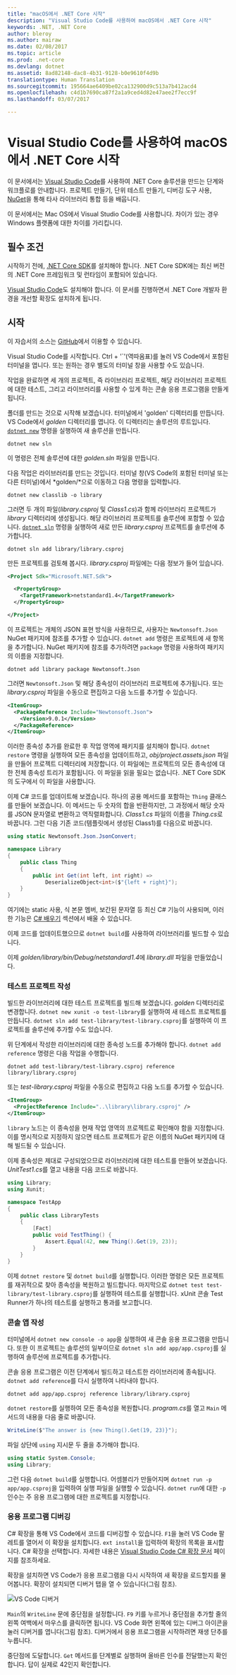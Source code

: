 ```yaml
---
title: "macOS에서 .NET Core 시작"
description: "Visual Studio Code를 사용하여 macOS에서 .NET Core 시작"
keywords: .NET, .NET Core
author: bleroy
ms.author: mairaw
ms.date: 02/08/2017
ms.topic: article
ms.prod: .net-core
ms.devlang: dotnet
ms.assetid: 8ad82148-dac8-4b31-9128-b0e9610f4d9b
translationtype: Human Translation
ms.sourcegitcommit: 195664ae6409be02ca132900d9c513a7b412acd4
ms.openlocfilehash: c4d1b7690ca87f2a1a9ced4d82e47aee2f7ecc9f
ms.lasthandoff: 03/07/2017

---
```


# <a name="getting-started-with-net-core-on-macos-using-visual-studio-code"></a>Visual Studio Code를 사용하여 macOS에서 .NET Core 시작

이 문서에서는 [Visual Studio Code](http://code.visualstudio.com)를 사용하여 .NET Core 솔루션을 만드는 단계와 워크플로를 안내합니다.
프로젝트 만들기, 단위 테스트 만들기, 디버깅 도구 사용, [NuGet](http://nuget.org)을 통해 타사 라이브러리 통합 등을 배웁니다.

이 문서에서는 Mac OS에서 Visual Studio Code를 사용합니다. 차이가 있는 경우 Windows 플랫폼에 대한 차이를 가리킵니다.

## <a name="prerequisites"></a>필수 조건

시작하기 전에, [.NET Core SDK](https://www.microsoft.com/net/core)를 설치해야 합니다. .NET Core SDK에는 최신 버전의 .NET Core 프레임워크 및 런타임이 포함되어 있습니다.

[Visual Studio Code](http://code.visualstudio.com)도 설치해야 합니다.
이 문서를 진행하면서 .NET Core 개발자 환경을 개선할 확장도 설치하게 됩니다.

## <a name="getting-started"></a>시작

이 자습서의 소스는 [GitHub](https://github.com/dotnet/docs/tree/master/samples/core/getting-started/golden)에서 이용할 수 있습니다.

Visual Studio Code를 시작합니다. Ctrl + '\`'(역따옴표)를 눌러 VS Code에서 포함된 터미널을 엽니다. 또는 원하는 경우 별도의 터미널 창을 사용할 수도 있습니다.

작업을 완료하면 세 개의 프로젝트, 즉 라이브러리 프로젝트, 해당 라이브러리 프로젝트에 대한 테스트, 그리고 라이브러리를 사용할 수 있게 하는 콘솔 응용 프로그램을 만들게 됩니다. 

폴더를 만드는 것으로 시작해 보겠습니다. 터미널에서 'golden' 디렉터리를 만듭니다. VS Code에서 *golden* 디렉터리를 엽니다. 이 디렉터리는 솔루션의 루트입니다. [`dotnet new`](../tools/dotnet-new.md) 명령을 실행하여 새 솔루션을 만듭니다.

```
dotnet new sln
```

이 명령은 전체 솔루션에 대한 *golden.sln* 파일을 만듭니다.

다음 작업은 라이브러리를 만드는 것입니다. 터미널 창(VS Code의 포함된 터미널 또는 다른 터미널)에서 *golden/*으로 이동하고 다음 명령을 입력합니다.

```
dotnet new classlib -o library
```

그러면 두 개의 파일(*library.csproj* 및 *Class1.cs*)과 함께 라이브러리 프로젝트가 *library* 디렉터리에 생성됩니다. 해당 라이브러리 프로젝트를 솔루션에 포함할 수 있습니다. [`dotnet sln`](../tools/dotnet-sln.md) 명령을 실행하여 새로 만든 *library.csproj* 프로젝트를 솔루션에 추가합니다.

```
dotnet sln add library/library.csproj
```

만든 프로젝트를 검토해 봅시다. *library.csproj* 파일에는 다음 정보가 들어 있습니다.

```xml
<Project Sdk="Microsoft.NET.Sdk">

  <PropertyGroup>
    <TargetFramework>netstandard1.4</TargetFramework>
  </PropertyGroup>

</Project>
```

이 프로젝트는 개체의 JSON 표현 방식을 사용하므로, 사용자는 `Newtonsoft.Json` NuGet 패키지에 참조를 추가할 수 있습니다. `dotnet add` 명령은 프로젝트에 새 항목을 추가합니다. NuGet 패키지에 참조를 추가하려면 `package` 명령을 사용하여 패키지의 이름을 지정합니다. 

```
dotnet add library package Newtonsoft.Json
```

그러면 `Newtonsoft.Json` 및 해당 종속성이 라이브러리 프로젝트에 추가됩니다. 또는 *library.csproj* 파일을 수동으로 편집하고 다음 노드를 추가할 수 있습니다.

```xml
<ItemGroup>
  <PackageReference Include="Newtonsoft.Json">
    <Version>9.0.1</Version>
  </PackageReference>
</ItemGroup>
```

이러한 종속성 추가를 완료한 후 작업 영역에 패키지를 설치해야 합니다. `dotnet restore` 명령을 실행하여 모든 종속성을 업데이트하고, *obj/project.assets.json* 파일을 만들어 프로젝트 디렉터리에 저장합니다. 이 파일에는 프로젝트의 모든 종속성에 대한 전체 종속성 트리가 포함됩니다. 이 파일을 읽을 필요는 없습니다. .NET Core SDK의 도구에서 이 파일을 사용합니다.

이제 C# 코드를 업데이트해 보겠습니다. 하나의 공용 메서드를 포함하는 `Thing` 클래스를 만들어 보겠습니다. 이 메서드는 두 숫자의 합을 반환하지만, 그 과정에서 해당 숫자를 JSON 문자열로 변환하고 역직렬화합니다. *Class1.cs* 파일의 이름을 *Thing.cs*로 바꿉니다. 그런 다음 기존 코드(템플릿에서 생성된 Class1)를 다음으로 바꿉니다.

```csharp
using static Newtonsoft.Json.JsonConvert;

namespace Library
{
    public class Thing
    {
        public int Get(int left, int right) =>
            DeserializeObject<int>($"{left + right}");
    }
}
```

여기에는 static 사용, 식 본문 멤버, 보간된 문자열 등 최신 C# 기능이 사용되며, 이러한 기능은 [C# 배우기](../../csharp/index.md) 섹션에서 배울 수 있습니다.

이제 코드를 업데이트했으므로 `dotnet build`를 사용하여 라이브러리를 빌드할 수 있습니다.

이제 *golden/library/bin/Debug/netstandard1.4*에 *library.dll* 파일을 만들었습니다.

### <a name="writing-the-test-project"></a>테스트 프로젝트 작성

빌드한 라이브러리에 대한 테스트 프로젝트를 빌드해 보겠습니다. *golden* 디렉터리로 변경합니다. `dotnet new xunit -o test-library`를 실행하여 새 테스트 프로젝트를 만듭니다. `dotnet sln add test-library/test-library.csproj`를 실행하여 이 프로젝트를 솔루션에 추가할 수도 있습니다.

위 단계에서 작성한 라이브러리에 대한 종속성 노드를 추가해야 합니다. `dotnet add reference` 명령은 다음 작업을 수행합니다.

```
dotnet add test-library/test-library.csproj reference library/library.csproj
```

또는 *test-library.csproj* 파일을 수동으로 편집하고 다음 노드를 추가할 수 있습니다.

```xml
<ItemGroup>
  <ProjectReference Include="..\library\library.csproj" />
</ItemGroup>
```

`library` 노드는 이 종속성을 현재 작업 영역의 프로젝트로 확인해야 함을 지정합니다. 이를 명시적으로 지정하지 않으면 테스트 프로젝트가 같은 이름의 NuGet 패키지에 대해 빌드될 수 있습니다.

이제 종속성은 제대로 구성되었으므로 라이브러리에 대한 테스트를 만들어 보겠습니다. *UnitTest1.cs*를 열고 내용을 다음 코드로 바꿉니다.

```csharp
using Library;
using Xunit;

namespace TestApp
{
    public class LibraryTests
    {
        [Fact]
        public void TestThing() {
            Assert.Equal(42, new Thing().Get(19, 23));
        }
    }
}
```

이제 `dotnet restore` 및 `dotnet build`를 실행합니다. 이러한 명령은 모든 프로젝트를 재귀적으로 찾아 종속성을 복원하고 빌드합니다.
마지막으로 `dotnet test test-library/test-library.csproj`를 실행하여 테스트를 실행합니다.
xUnit 콘솔 Test Runner가 하나의 테스트를 실행하고 통과를 보고합니다. 

### <a name="writing-the-console-app"></a>콘솔 앱 작성

터미널에서 `dotnet new console -o app`을 실행하여 새 콘솔 응용 프로그램을 만듭니다. 또한 이 프로젝트는 솔루션의 일부이므로 `dotnet sln add app/app.csproj`를 실행하여 솔루션에 프로젝트를 추가합니다.

콘솔 응용 프로그램은 이전 단계에서 빌드하고 테스트한 라이브러리에 종속됩니다. `dotnet add reference`를 다시 실행하여 나타내야 합니다.

```
dotnet add app/app.csproj reference library/library.csproj
```

`dotnet restore`를 실행하여 모든 종속성을 복원합니다. *program.cs*를 열고 `Main` 메서드의 내용을 다음 줄로 바꿉니다.

```csharp
WriteLine($"The answer is {new Thing().Get(19, 23)}");
```

파일 상단에 `using` 지시문 두 줄을 추가해야 합니다.

```csharp
using static System.Console;
using Library;
```

그런 다음 `dotnet build`를 실행합니다. 어셈블리가 만들어지며 `dotnet run -p app/app.csproj`을 입력하여 실행 파일을 실행할 수 있습니다.
`dotnet run`에 대한 `-p` 인수는 주 응용 프로그램에 대한 프로젝트를 지정합니다.

### <a name="debugging-your-application"></a>응용 프로그램 디버깅

C# 확장을 통해 VS Code에서 코드를 디버깅할 수 있습니다.
`F1`을 눌러 VS Code 팔레트를 열어서 이 확장을 설치합니다. `ext install`을 입력하여 확장의 목록을 표시합니다. C# 확장을 선택합니다. 자세한 내용은 [Visual Studio Code C# 확장 문서](https://github.com/OmniSharp/omnisharp-vscode/blob/master/debugger.md) 페이지를 참조하세요.

확장을 설치하면 VS Code가 응용 프로그램을 다시 시작하여 새 확장을 로드할지를 물어봅니다. 확장이 설치되면 디버거 탭을 열 수 있습니다(그림 참조).

![VS Code 디버거](./media/using-on-macos/vscodedebugger.png)

`Main`의 `WriteLine` 문에 중단점을 설정합니다. `F9` 키를 누르거나 중단점을 추가할 줄의 왼쪽 여백에서 마우스를 클릭하면 됩니다. VS Code 화면 왼쪽에 있는 디버그 아이콘을 눌러 디버거를 엽니다(그림 참조). 디버거에서 응용 프로그램을 시작하려면 재생 단추를 누릅니다.

중단점에 도달합니다. `Get` 메서드를 단계별로 실행하며 올바른 인수를 전달했는지 확인합니다. 답이 실제로 42인지 확인합니다.

